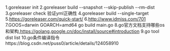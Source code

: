 1.goreleaser init
2.goreleaser build --snapshot --skip-publish --rm-dist
3.goreleaser check 验证yml正确性
4.goreleaser build --single-target
5.https://goreleaser.com/quick-start/
6.http://www.idmiss.com/701
7.GOOS=darwin GOARCH=amd64 go build main.go
8.go官方文档支持哪些os和架构,https://golang.google.cn/doc/install/source#introduction
9.go tool dist list
10.go条件编译指令https://blog.csdn.net/puss0/article/details/124058910